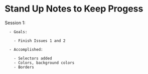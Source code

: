 # Stand Up Notes to Keep Progess

Session 1: 

      - Goals:
      
        - Finish Issues 1 and 2
        
      - Accomplished:
      
        - Selectors added
        - Colors, background colors
        - Borders
        
